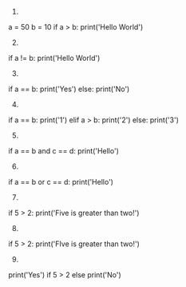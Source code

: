 1.

a = 50
b = 10
if a > b:
	print('Hello World')

2.

if a != b:
	print('Hello World')

3.

if a == b:
	print('Yes')
else:
	print('No')

4.

if a == b:
	print('1')
elif a > b:
	print('2')
else:
	print('3')

5.

if a == b and c == d:
	print('Hello')

6.

if a == b or c == d:
	print('Hello')

7.

if 5 > 2:
	print('Five is greater than two!')

8.

if 5 > 2: print('FIve is greater than two!')

9.

print('Yes') if 5 > 2 else print('No')
